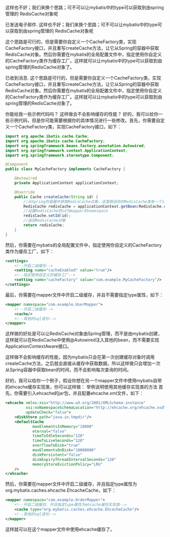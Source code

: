 这样也不好；我们来换个思路；可不可以让mybatis<cache>中的type可以获取到由spring管理的 RedisCache对象呢

已发送电子邮件. 这样也不好；我们来换个思路；可不可以让mybatis<cache>中的type可以获取到由spring管理的 RedisCache对象呢

这个思路是可行的，但是需要你自定义一个CacheFactory类，实现CacheFactory接口，并且重写createCache方法，让它从Spring的容器中获取RedisCache对象。然后你需要在mybatis的全局配置文件中，指定使用你自定义的CacheFactory类作为缓存工厂。这样就可以让mybatis<cache>中的type可以获取到由spring管理的RedisCache对象了。

已收到消息. 这个思路是可行的，但是需要你自定义一个CacheFactory类，实现CacheFactory接口，并且重写createCache方法，让它从Spring的容器中获取RedisCache对象。然后你需要在mybatis的全局配置文件中，指定使用你自定义的CacheFactory类作为缓存工厂。这样就可以让mybatis<cache>中的type可以获取到由spring管理的RedisCache对象了。

你能给我一些示例代码吗？ 这样做会不会影响缓存的性能？
好的，我可以给你一些示例代码，但是你可能需要根据你的具体情况进行一些修改。首先，你需要自定义一个CacheFactory类，实现CacheFactory接口，如下：

```java
import org.apache.ibatis.cache.Cache;
import org.apache.ibatis.cache.CacheFactory;
import org.springframework.beans.factory.annotation.Autowired;
import org.springframework.context.ApplicationContext;
import org.springframework.stereotype.Component;

@Component
public class MyCacheFactory implements CacheFactory {

    @Autowired
    private ApplicationContext applicationContext;

    @Override
    public Cache createCache(String id) {
        //从Spring的容器中获取RedisCache对象，这里假设你的RedisCache类有一个id属性
        RedisCache redisCache = applicationContext.getBean(RedisCache.class);
        //设置RedisCache的id为mapper的namespace
        redisCache.setId(id);
        //返回RedisCache对象
        return redisCache;
    }
}
```

然后，你需要在mybatis的全局配置文件中，指定使用你自定义的CacheFactory类作为缓存工厂，如下：

```xml
<settings>
    <!--开启二级缓存-->
    <setting name="cacheEnabled" value="true"/>
    <!--指定使用自定义的缓存工厂-->
    <setting name="cacheFactory" value="com.example.MyCacheFactory"/>
</settings>
```

最后，你需要在mapper文件中开启二级缓存，并且不需要指定type属性，如下：

```xml
<mapper namespace="com.example.UserMapper">
    <!--开启二级缓存-->
    <cache/>
    <!--其他的sql语句-->
</mapper>
```

这样做的好处是可以让RedisCache对象由Spring管理，而不是由mybatis创建，这样就可以在RedisCache中使用@Autowired注入其他的bean，而不需要实现ApplicationContextAware接口。

这样做不会影响缓存的性能，因为mybatis只会在第一次创建缓存对象时调用createCache方法，之后就会直接从缓存中获取数据。所以这样做只会增加一次从Spring容器中获取bean的时间，而不会影响每次查询的时间。

好的，我可以给你一个例子，假设你想在另一个mapper文件中使用mybatis自带的ehcache缓存实现类，你可以这样做：
举例说明使用其他缓存实现类的方法
首先，你需要引入ehcache的jar包，并且配置ehcache.xml文件，如下：

```xml
<ehcache xmlns:xsi="http://www.w3.org/2001/XMLSchema-instance"
         xsi:noNamespaceSchemaLocation="http://ehcache.org/ehcache.xsd"
         updateCheck="false">
    <diskStore path="java.io.tmpdir"/>
    <defaultCache
            maxElementsInMemory="10000"
            eternal="false"
            timeToIdleSeconds="120"
            timeToLiveSeconds="120"
            overflowToDisk="true"
            maxElementsOnDisk="10000000"
            diskPersistent="false"
            diskExpiryThreadIntervalSeconds="120"
            memoryStoreEvictionPolicy="LRU"
    />
</ehcache>
```

然后，你需要在mapper文件中开启二级缓存，并且指定type属性为org.mybatis.caches.ehcache.EhcacheCache，如下：

```xml
<mapper namespace="com.example.OrderMapper">
    <!--开启二级缓存，并且指定type属性为ehcache缓存实现类-->
    <cache type="org.mybatis.caches.ehcache.EhcacheCache"/>
    <!--其他的sql语句-->
</mapper>
```

这样就可以在这个mapper文件中使用ehcache缓存了。